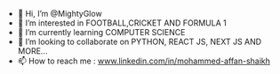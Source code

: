 - 👋 Hi, I’m @MightyGlow
- 👀 I’m interested in FOOTBALL,CRICKET AND FORMULA 1
- 🌱 I’m currently learning COMPUTER SCIENCE
- 💞️ I’m looking to collaborate on PYTHON, REACT JS, NEXT JS AND MORE...
- 📫 How to reach me : www.linkedin.com/in/mohammed-affan-shaikh


<!---
MightyGlow/MightyGlow is a ✨ special ✨ repository because its `README.md` (this file) appears on your GitHub profile.
You can click the Preview link to take a look at your changes.
--->
